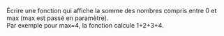 Écrire une fonction qui affiche la somme des nombres compris entre 0 et max (max est passé en paramètre).
<BR>
Par exemple pour max=4, la fonction calcule 1+2+3+4.